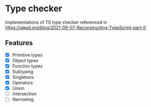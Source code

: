 # Type checker

Implementations of TS type checker referenced in
https://jaked.org/blog/2021-09-07-Reconstructing-TypeScript-part-0

## Features

- [x] Primitive types
- [x] Object types
- [x] Function types
- [x] Subtyping
- [x] Singletons
- [x] Operators
- [x] Union
- [ ] Intersection
- [ ] Narrowing
